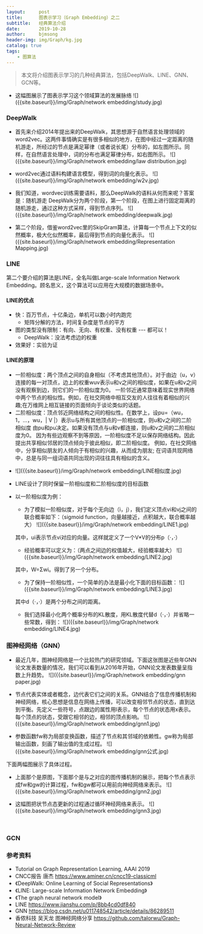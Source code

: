 ```yaml
---
layout:     post
title:      图表示学习（Graph Embedding）之二
subtitle:   经典算法介绍
date:       2019-10-28
author:     bjmsong
header-img: img/Graph/kg.jpg
catalog: true
tags:
    - 图算法
---
```

>本文将介绍图表示学习的几种经典算法，包括DeepWalk、LINE、GNN、GCN等。

<ul> 
<li markdown="1"> 
这幅图展示了图表示学习这个领域算法的发展脉络
![]({{site.baseurl}}/img/Graph/network embedding/study.jpg) 
</li> 
</ul> 

### DeepWalk
<ul> 
<li markdown="1"> 
首先来介绍2014年提出来的DeepWalk，其思想源于自然语言处理领域的word2vec。这两件事情确实是有很多相似的地方，在图中经过一定距离的随机游走，所经过的节点是满足幂律（或者说长尾）分布的，如左图所示。同样，在自然语言处理中，词的分布也满足幂律分布，如右图所示。
![]({{site.baseurl}}/img/Graph/network embedding/law distribution.jpg) 
</li> 
</ul> 

<ul> 
<li markdown="1"> 
word2vec通过语料构建语言模型，得到词的向量化表示。
![]({{site.baseurl}}/img/Graph/network embedding/w2v.jpg) 
</li> 
</ul> 


<ul> 
<li markdown="1"> 
我们知道，wordvec训练需要语料，那么DeepWalk的语料从何而来呢？答案是：随机游走
DeepWalk分为两个阶段，第一个阶段，在图上进行固定距离的随机游走，通过这种方式采样，得到节点序列。
![]({{site.baseurl}}/img/Graph/network embedding/deepwalk.jpg) 
</li> 
</ul> 

<ul> 
<li markdown="1"> 
第二个阶段，借鉴word2vec里的SkipGram算法，计算每一个节点上下文的似然概率，极大化似然概率，最后得到节点的向量化表示。
![]({{site.baseurl}}/img/Graph/network embedding/Representation Mapping.jpg) 
</li> 
</ul> 



### LINE

第二个要介绍的算法是LINE，全名叫做Large-scale Information Network Embedding。顾名思义，这个算法可以应用在大规模的数据场景中。


#### LINE的优点

- 快：百万节点，十亿条边，单机可以数小时内跑完
  - 矩阵分解的方法，时间复杂度是节点的平方
- 图的类型没有限制：有向、无向、有权重、没有权重 --- 都可以！
  - DeepWalk：没法考虑边的权重
- 效果好：实验为证



#### LINE的原理

- 一阶相似度：两个顶点之间的自身相似（不考虑其他顶点）。对于由边（u，v）连接的每一对顶点，边上的权重wuv表示u和v之间的相似度，如果在u和v之间没有观察到边，则它们的一阶相似度为0。
一阶邻近通常意味着现实世界网络中两个节点的相似性。例如，在社交网络中相互交友的人往往有着相似的兴趣;在万维网上相互链接的页面倾向于谈论类似的话题。
- 二阶相似度：顶点邻近网络结构之间的相似性。在数学上，设pu=（wu，1，...，wu，| V |）表示u与所有其他顶点的一阶相似度，则u和v之间的二阶相似度 由pu和pu决定。如果没有顶点与u和v都连接，则u和v之间的二阶相似度为0。
因为有些边观察不到等原因，一阶相似度不足以保存网络结构。因此提出共享相似邻居的顶点倾向于彼此相似，即二阶相似度。 例如，在社交网络中，分享相似朋友的人倾向于有相似的兴趣，从而成为朋友; 在词语共现网络中，总是与同一组词语共同出现的词往往具有相似的含义。

<ul> 
<li markdown="1"> 
![]({{site.baseurl}}/img/Graph/network embedding/LINE相似度.jpg) 
</li> 
</ul> 

- LINE设计了同时保留一阶相似度和二阶相似度的目标函数

- 以一阶相似度为例：

  <ul> 
  <li markdown="1"> 
  为了模拟一阶相似度，对于每个无向边（i，j），我们定义顶点vi和vj之间的联合概率如下：（sigmoid function，向量越接近，点积越大，联合概率越大）
  ![]({{site.baseurl}}/img/Graph/network embedding/LINE1.jpg) 
  </li> 
  </ul> 

  其中，ui表示节点vi对应的向量。这样就定义了一个V*V的分布p（·，·）

  <ul> 
  <li markdown="1"> 
  经验概率可以定义为：（两点之间边的权值越大，经验概率越大）
  ![]({{site.baseurl}}/img/Graph/network embedding/LINE2.jpg) 
  </li> 
  </ul> 

  其中，W=Σwi。得到了另一个分布。

  <ul> 
  <li markdown="1"> 
  为了保持一阶相似性，一个简单的办法是最小化下面的目标函数：
  ![]({{site.baseurl}}/img/Graph/network embedding/LINE3.jpg) 
  </li> 
  </ul> 

  其中d（·，·）是两个分布之间的距离。

  <ul> 
  <li markdown="1"> 
  我们选择最小化两个概率分布的KL散度，用KL散度代替d（·，·）并省略一些常数，得到：
  ![]({{site.baseurl}}/img/Graph/network embedding/LINE4.jpg) 
  </li> 
  </ul> 



### 图神经网络（GNN）

<ul> 
<li markdown="1"> 
最近几年，图神经网络是一个比较热门的研究领域。下面这张图是近些年GNN论文发表数量的情况，我们可以看到从2016年开始，GNN论文发表数量呈指数上升趋势。
![]({{site.baseurl}}/img/Graph/network embedding/gnn paper.jpg) 
</li> 
</ul> 

<ul> 
<li markdown="1"> 
节点代表实体或者概念，边代表它们之间的关系。GNN结合了信息传播机制和神经网络，核心思想是信息在网络上传播，可以改变相邻节点的状态，直到达到平衡。先定义一些符号，点跟边的属性用l表示，每个节点的状态用x表示。每个顶点的状态，受跟它相邻的边，相邻的顶点影响。
![]({{site.baseurl}}/img/Graph/network embedding/gnn1.jpg) 
</li> 
</ul> 


<ul> 
<li markdown="1"> 
参数函数fw称为局部变换函数，描述了节点和其邻域的依赖性。gw称为局部输出函数，刻画了输出值的生成过程。
![]({{site.baseurl}}/img/Graph/network embedding/gnn公式.jpg) 
</li> 
</ul> 

下面两幅图展示了具体过程。


<ul> 
<li markdown="1"> 
上面那个是原图，下面那个是与之对应的图传播机制的展示，把每个节点表示成fw和gw的计算过程，fw和gw都可以用前向神经网络来表示。
![]({{site.baseurl}}/img/Graph/network embedding/gnn2.jpg) 
</li> 
</ul> 


<ul> 
<li markdown="1"> 
这幅图把状节点态更新的过程通过循环神经网络来表示。
![]({{site.baseurl}}/img/Graph/network embedding/gnn3.jpg) 
</li> 
</ul> 

​ 

### GCN




### 参考资料
- Tutorial on Graph Representation Learning, AAAI 2019
- CNCC报告 唐杰 
https://www.aminer.cn/cncc19-classicml
- 《DeepWalk: Online Learning of Social Representations》
- 《LINE: Large-scale Information Network Embedding》
- 《The graph neural network model》
- LINE 
https://www.jianshu.com/p/8bb4cd0df840
- GNN
https://blog.csdn.net/u011748542/article/details/86289511
- 香侬科技 吴天龙 图神经网络分享
https://github.com/talorwu/Graph-Neural-Network-Review



